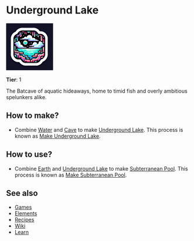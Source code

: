 # Underground Lake

![](../images/item.undergroundlake.png)

**Tier**: 1

The Batcave of aquatic hideaways, home to timid fish and overly ambitious spelunkers alike.

## How to make?

* Combine [Water](/wiki/elements/water) and [Cave](/wiki/elements/cave) to make [Underground Lake](/wiki/elements/underground-lake). This process is known as [Make Underground Lake](/wiki/recipes/make-underground-lake).

## How to use?

* Combine [Earth](/wiki/elements/earth) and [Underground Lake](/wiki/elements/underground-lake) to make [Subterranean Pool](/wiki/elements/subterranean-pool). This process is known as [Make Subterranean Pool](/wiki/recipes/make-subterranean-pool).

## See also

* [Games](/wiki/games)
* [Elements](/wiki/elements)
* [Recipes](/wiki/recipes)
* [Wiki](/wiki/index)
* [Learn](/learn/index)